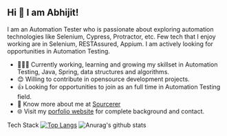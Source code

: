 ## Hi 👋 I am Abhijit! 

I am an Automation Tester who is passionate about exploring automation technologies like Selenium, Cypress, Protractor, etc. Few tech that I enjoy working are in Selenium, RESTAssured, Appium. I am actively looking for opportunities in Automation Testing. 

- 👨🏽‍💻 Currently working, learning and growing my skillset in Automation Testing, Java, Spring, data structures and algorithms.
- 😊 Willing to contribute in opensource development projects.
- 👍 Looking for opportunities to join as an full time in Automation Testing field.
- 👨 Know more about me at [Sourcerer](https://sourcerer.io/abhijitab) 
- 🌐 Visit my [porfolio website](https://abhijitab.github.io/) for complete background and contact.

Tech Stack
[![Top Langs](https://github-readme-stats.vercel.app/api/top-langs/?username=AbhijitBiradar)](https://github.com/AbhijitBiradar/github-readme-stats)
![Anurag's github stats](https://github-readme-stats.vercel.app/api?username=AbhijitBiradar&show_icons=true&theme=Gradient)
